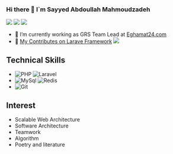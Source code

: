 ### Hi there 👋 I`m Sayyed Abdoullah Mahmoudzadeh
[![](https://img.shields.io/badge/-Mahmoudzadeh-blue?style=flat-square&logo=Linkedin&logoColor=white&link=https://www.linkedin.com/in/s-a-mahmoudzadeh/)](https://www.linkedin.com/in/s-a-mahmoudzadeh/)
[![](https://img.shields.io/badge/-@saMahmoudzadeh-%23181717?style=flat-square&logo=github)](https://github.com/saMahmoudzadeh)
[![](https://img.shields.io/badge/-@samahmoudzadeh-%23181717?style=flat-square&logo=telegram)](https://t.me/samahmoudzadeh)


- 🔭 I’m currently working as GRS Team Lead at [Eghamat24.com](https://www.eghamat24.com)
- 👯 [My Contributes on Larave Framework](https://github.com/laravel/framework/pulls?q=is%3Apr+author%3AsaMahmoudzadeh+is%3Amerged+) <img src="https://img.shields.io/badge/-Laravel-05122A?style=flat&logo=laravel">

## Technical Skills
* ![PHP](https://img.shields.io/badge/-PHP-05122A?style=flat&logo=php) ![Laravel](https://img.shields.io/badge/-Laravel-05122A?style=flat&logo=laravel)
* ![MySql](https://img.shields.io/badge/-MySql-000?&logo=MySql) ![Redis](https://img.shields.io/badge/-Redis-000?&logo=Redis)
* ![Git](https://img.shields.io/badge/-Git-05122A?style=flat&logo=git)

## Interest
* Scalable Web Architecture
* Software Architecture
* Teamwork
* Algorithm
* Poetry and literature

<!--
**saMahmoudzadeh/saMahmoudzadeh** is a ✨ _special_ ✨ repository because its `README.md` (this file) appears on your GitHub profile.

Here are some ideas to get you started:

- 🔭 I’m currently working on ...
- 🌱 I’m currently learning ...
- 👯 I’m looking to collaborate on ...
- 🤔 I’m looking for help with ...
- 💬 Ask me about ...
- 📫 How to reach me: ...
- 😄 Pronouns: ...
- ⚡ Fun fact: ...
-->
